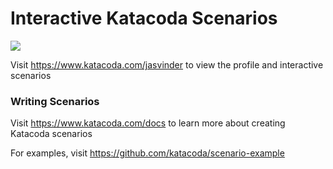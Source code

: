 # Interactive Katacoda Scenarios

[![](http://shields.katacoda.com/katacoda/jasvinder/count.svg)](https://www.katacoda.com/jasvinder "Get your profile on Katacoda.com")

Visit https://www.katacoda.com/jasvinder to view the profile and interactive scenarios

### Writing Scenarios
Visit https://www.katacoda.com/docs to learn more about creating Katacoda scenarios

For examples, visit https://github.com/katacoda/scenario-example

